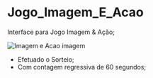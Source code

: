# Jogo_Imagem_E_Acao
Interface para Jogo Imagem & Ação;

![Imagem e Acao imagem](https://user-images.githubusercontent.com/101056945/179536689-a397644a-23d4-4eb0-9038-6f030086b9f2.PNG)

- Efetuado o Sorteio;
- Com contagem regressiva de 60 segundos;
